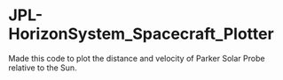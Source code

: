 # JPL-HorizonSystem_Spacecraft_Plotter
Made this code to plot the distance and velocity of Parker Solar Probe relative to the Sun. 
